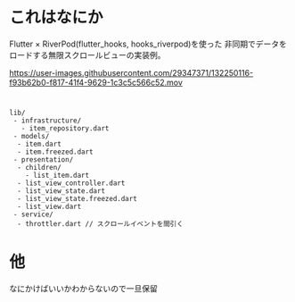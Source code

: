 # これはなにか

Flutter × RiverPod(flutter_hooks, hooks_riverpod)を使った
非同期でデータをロードする無限スクロールビューの実装例。

https://user-images.githubusercontent.com/29347371/132250116-f93b62b0-f817-41f4-9629-1c3c5c566c52.mov





# 

```
lib/
 - infrastructure/
   - item_repository.dart
 - models/
  - item.dart
  - item.freezed.dart
 - presentation/
  - children/
    - list_item.dart
  - list_view_controller.dart
  - list_view_state.dart
  - list_view_state.freezed.dart
  - list_view.dart
 - service/
  - throttler.dart // スクロールイベントを間引く
```

# 他
なにかけばいいかわからないので一旦保留
